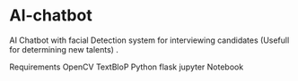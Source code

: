 # AI-chatbot
 AI Chatbot with facial Detection system for interviewing candidates (Usefull for determining new talents) .

Requirements
OpenCV
TextBloP
Python 
flask
jupyter Notebook

